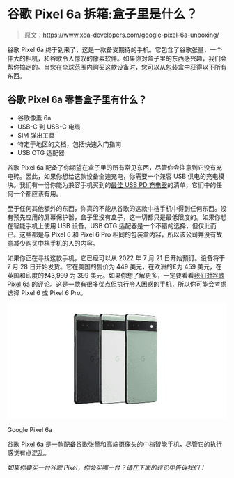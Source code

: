 # 谷歌 Pixel 6a 拆箱:盒子里是什么？

> 原文：<https://www.xda-developers.com/google-pixel-6a-unboxing/>

谷歌 Pixel 6a 终于到来了，这是一款备受期待的手机。它包含了谷歌张量，一个伟大的相机，和谷歌令人惊叹的像素软件。如果你对盒子里的东西感兴趣，我们会帮你搞定的。当您在全球范围内购买这款设备时，您可以从包装盒中获得以下所有东西。

## 谷歌 Pixel 6a 零售盒子里有什么？

*   谷歌像素 6a
*   USB-C 到 USB-C 电缆
*   SIM 弹出工具
*   特定于地区的文档，包括快速入门指南
*   USB OTG 适配器

谷歌 Pixel 6a 配备了你期望在盒子里的所有常见东西，尽管你会注意到它没有充电砖。因此，如果你想给这款设备全速充电，你需要一个兼容 USB 供电的充电模块。我们有一份你能为兼容手机买到的[最佳 USB PD 充电器](https://www.xda-developers.com/best-usb-pd-fast-charger/)的清单，它们中的任何一个都应该有用。

至于任何其他额外的东西，你真的不能从谷歌的这款中档手机中得到任何东西。没有预先应用的屏幕保护器，盒子里没有盒子，这一切都只是最低限度的。如果你想在智能手机上使用 USB 设备，USB OTG 适配器是一个不错的选择，但仅此而已。这些都是与 Pixel 6 和 Pixel 6 Pro 相同的包装盒内容，所以该公司并没有故意减少购买中档手机的人的内容。

如果你正在寻找这款手机，它已经可以从 2022 年 7 月 21 日开始预订。设备将于 7 月 28 日开始发货。它在美国的售价为 449 美元，在欧洲的€为 459 美元，在英国和印度的₹43,999 为 399 美元。如果你想了解更多，一定要看看[我们对谷歌 Pixel 6a](https://www.xda-developers.com/google-pixel-6a-review/) 的评论。这是一款有很多优点但执行令人困惑的手机，所以你可能会考虑选择 Pixel 6 或 Pixel 6 Pro。

 <picture>![The Google Pixel 6a keeps many of what made the Pixel 6 so great, at a lower price point. ](img/10e0e7f405aeb4c2c97f4e91ae46d208.png)</picture> 

Google Pixel 6a

谷歌 Pixel 6a 是一款配备谷歌张量和高端摄像头的中档智能手机，尽管它的执行感觉有点混乱。

*如果你要买一台谷歌 Pixel，你会买哪一台？请在下面的评论中告诉我们！*